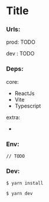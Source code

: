 # Title

### Urls:

prod: TODO

dev : TODO

### Deps:

core:

- ReactJs
- Vite
- Typescript

extra:

-

### Env:

```
// TODO

```

### Dev:

```
$ yarn install

$ yarn dev
```
